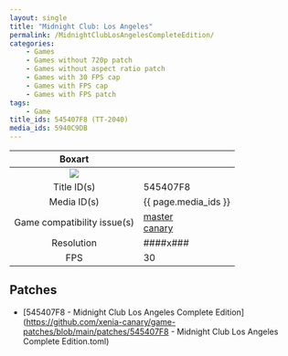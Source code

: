 ```yaml
---
layout: single
title: "Midnight Club: Los Angeles"
permalink: /MidnightClubLosAngelesCompleteEdition/
categories:
    - Games
    - Games without 720p patch
    - Games without aspect ratio patch
    - Games with 30 FPS cap
    - Games with FPS cap
    - Games with FPS patch
tags:
    - Game
title_ids: 545407F8 (TT-2040)
media_ids: 5940C9DB
---
```


| Boxart                      |                                                                            |
| :----:                      | :-                                                                         |
| ![](https://download-ssl.xbox.com/content/images/66acd000-77fe-1000-9115-d802545407f8/1033/boxartlg.jpg) |
| Title ID(s)                 | 545407F8                                                                   |
| Media ID(s)                 | {{ page.media_ids }}                                                        |
| Game compatibility issue(s) | [master](https://github.com/xenia-project/game-compatibility/issues/)<br>[canary](https://github.com/xenia-canary/game-compatibility/issues/) |
| Resolution                  | ####x###                                                                   |
| FPS                         | 30                                                                         |

## Patches
* [545407F8 - Midnight Club Los Angeles Complete Edition](https://github.com/xenia-canary/game-patches/blob/main/patches/545407F8 - Midnight Club Los Angeles Complete Edition.toml)

<!--This page was generated by a script. You can remove this comment once the page is verified to be free of mistakes.-->
